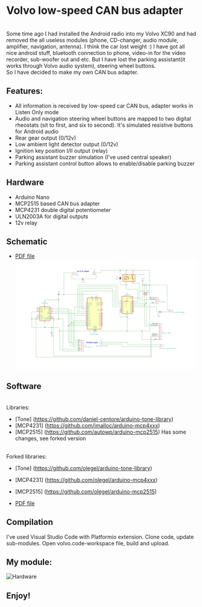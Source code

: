 # Volvo low-speed CAN bus adapter

<br> Some time ago I had installed the Android radio into my Volvo XC90 and had removed the all useless modules (phone, CD-changer, audio module, amplifier, navigation, antenna).
I think the car lost weight :)
I have got all nice android stuff, bluetooth connection to phone, video-in for the video recorder, sub-woofer out and etc.
But I have lost the parking assistant(it works through Volvo audio system), steering wheel buttons.
<br>So I have decided to make my own CAN bus adapter.

## Features:

* All information is received by low-speed car CAN bus, adapter works in Listen Only mode
* Audio and navigation steering wheel buttons are mapped to two digital rheostats (sit to first, and six to second). It's simulated resistive buttons for Android audio
* Rear gear output (0/12v)
* Low ambient light detector output (0/12v)
* Ignition key position I/II output (relay)
* Parking assistant buzzer simulation (I've used central speaker)
* Parking assistant control button allows to enable/disable parking buzzer

## Hardware

* Arduino Nano
* MCP2515 based CAN bus adapter
* MCP4231 double digital potentiometer
* ULN2003A for digital outputs
* 12v relay

## Schematic

* [PDF file](doc/schematic.pdf)
![Schematic](doc/schematic.PNG)

## Software

<br>Libraries:
* [Tone] (https://github.com/daniel-centore/arduino-tone-library) 
* [MCP4231] (https://github.com/jmalloc/arduino-mcp4xxx)
* [MCP2515] (https://github.com/autowp/arduino-mcp2515) Has some changes, see forked version

<br>Forked libraries:
* [Tone] (https://github.com/olegel/arduino-tone-library)
* [MCP4231] (https://github.com/olegel/arduino-mcp4xxx)
* [MCP2515] (https://github.com/olegel/arduino-mcp2515)

* [PDF file](doc/schematic.pdf)

## Compilation
I've used Visual Studio Code with Platformio extension.
Clone code, update sub-modules.
Open volvo.code-workspace file, build and upload.

## My module:
![Hardware](doc/adapter.jpg)

## Enjoy!